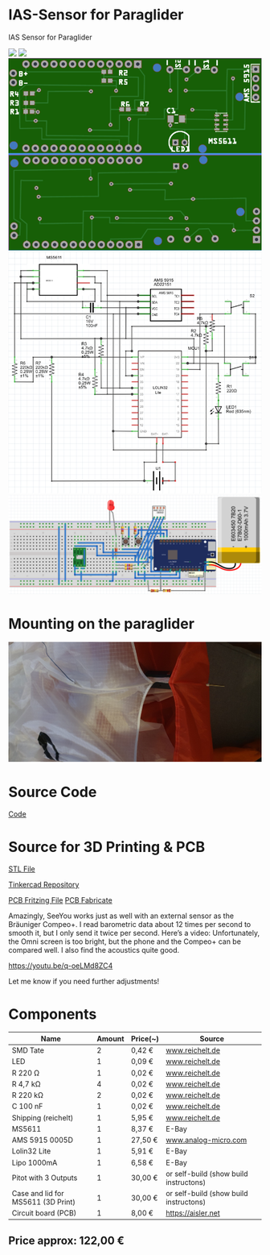 # IAS-Sensor for Paraglider
IAS Sensor for Paraglider

<img src="./images/IAS-Sensor01.png">

<img src="./images/IAS-Sensor02.png">

<img src="./images/IAS-Sensor_pcb.png">

<img src="./images/IAS-Sensor_Schaltplan.png">

<img src="./images/IAS-Sensor_Steckplatine.png">

# Mounting on the paraglider
<img src="./images/mounting_on_the_paraglider.jpg">

# Source Code

[Code](./src/IAS-Sensor/)

# Source for 3D Printing & PCB
[STL File](./CAD/IAS-SensorV3.stl)

[Tinkercad Repository](https://www.tinkercad.com/things/6USzTzKrwmQ-IAS-SensorV3)

[PCB Fritzing File](./board/IAS-Sensor3.fzz)
[PCB Fabricate](https://aisler.net/p/TXLLIEFP)

Amazingly, SeeYou works just as well with an external sensor as the Bräuniger Compeo+. I read barometric data about 12 times per second to smooth it, but I only send it twice per second.
Here’s a video: Unfortunately, the Omni screen is too bright, but the phone and the Compeo+ can be compared well. I also find the acoustics quite good.

https://youtu.be/q-oeLMd8ZC4

Let me know if you need further adjustments! 

# Components

| Name                               | Amount   |   Price(~)   |       Source                            |
| ---------------------------------- | ---------| ------------ | --------------------------------------- |
| SMD Tate                           |       2  |     0,42 €   |  www.reichelt.de                        |
| LED                                |       1  |     0,09 €   |  www.reichelt.de                        |
| R 220 Ω                            |       1  |     0,02 €   |  www.reichelt.de                        |
| R 4,7 kΩ                           |       4  |     0,02 €   |  www.reichelt.de                        |
| R 220 kΩ                           |       2  |     0,02 €   |  www.reichelt.de                        |
| C 100 nF                           |       1  |     0,02 €   |  www.reichelt.de                        |
| Shipping (reichelt)                |       1  |     5,95 €   |  www.reichelt.de                        |
| MS5611                             |       1  |     8,37 €   |  E-Bay                                  |
| AMS 5915 0005D                     |       1  |    27,50 €   |  www.analog-micro.com                   |
| Lolin32 Lite                       |       1  |     5,91 €   |  E-Bay                                  |
| Lipo 1000mA                        |       1  |     6,58 €   |  E-Bay                                  |
| Pitot with 3 Outputs               |       1  |    30,00 €   |  or self-build (show build instructons) |
| Case and lid for MS5611 (3D Print) |       1  |    30,00 €   |  or self-build (show build instructons) |
| Circuit board (PCB)                |       1  |     8,00 €   |  https://aisler.net                     |

## Price approx:	122,00 €	
